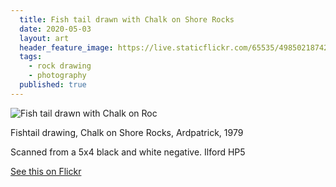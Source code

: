 ```yaml
---
  title: Fish tail drawn with Chalk on Shore Rocks
  date: 2020-05-03
  layout: art
  header_feature_image: https://live.staticflickr.com/65535/49850218742_fa3ea0fdf9_b.jpg
  tags:
    - rock drawing
    - photography
  published: true
---
```


![Fish tail drawn with Chalk on Roc](https://live.staticflickr.com/65535/49850218742_594553a1f2_3k.jpg)

Fishtail drawing, Chalk on Shore Rocks, Ardpatrick, 1979

Scanned from a 5x4 black and white negative. Ilford HP5


[See this on Flickr](https://flic.kr/p/2iX6ph3)
